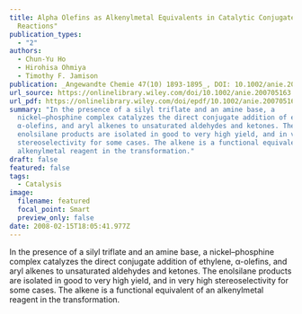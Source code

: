 ```yaml
---
title: Alpha Olefins as Alkenylmetal Equivalents in Catalytic Conjugate Addition
  Reactions"
publication_types:
  - "2"
authors:
  - Chun-Yu Ho
  - Hirohisa Ohmiya
  - Timothy F. Jamison
publication: _Angewandte Chemie 47(10) 1893-1895_, DOI: 10.1002/anie.200705163"
url_source: https://onlinelibrary.wiley.com/doi/10.1002/anie.200705163
url_pdf: https://onlinelibrary.wiley.com/doi/epdf/10.1002/anie.200705163
summary: "In the presence of a silyl triflate and an amine base, a
  nickel–phosphine complex catalyzes the direct conjugate addition of ethylene,
  α-olefins, and aryl alkenes to unsaturated aldehydes and ketones. The
  enolsilane products are isolated in good to very high yield, and in very high
  stereoselectivity for some cases. The alkene is a functional equivalent of an
  alkenylmetal reagent in the transformation."
draft: false
featured: false
tags:
  - Catalysis
image:
  filename: featured
  focal_point: Smart
  preview_only: false
date: 2008-02-15T18:05:41.977Z
---
```

In the presence of a silyl triflate and an amine base, a nickel–phosphine complex catalyzes the direct conjugate addition of ethylene, α-olefins, and aryl alkenes to unsaturated aldehydes and ketones. The enolsilane products are isolated in good to very high yield, and in very high stereoselectivity for some cases. The alkene is a functional equivalent of an alkenylmetal reagent in the transformation.
